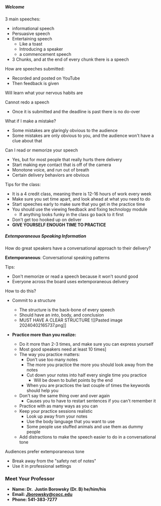 ##### Welcome
3 main speeches:
* informational speech
* Persuasive speech
* Entertaining speech
	* Like a toast
	* Introducing a speaker
	* a commencement speech
* 3 Chunks, and at the end of every chunk there is a speech

How are speeches submitted:
* Recorded and posted on YouTube
* Then feedback is given

Will learn what your nervous habits are

Cannot redo a speech
* Once it is submitted and the deadline is past there is no do-over

What if I make a mistake?
* Some mistakes are glaringly obvious to the audience
* Some mistakes are only obvious to you, and the audience won't have a clue about that

Can I read or memorize your speech
* Yes, but for most people that really hurts there delivery
* Start making eye contact that is off of the camera
* Monotone voice, and run out of breath
* Certain delivery behaviors are obvious

Tips for the class:
* It is a 4 credit class, meaning there is 12-16 hours of work every week
* Make sure you set time apart, and look ahead at what you need to do
* Start speeches early to make sure that you get in the practice time
* You should use the viewing feedback and fixing technology module
	* If anything looks funky in the class go back to it first
* Don't get too hooked up on deliver
* **GIVE YOURSELF ENOUGH TIME TO PRACTICE**

##### Extemporaneous Speaking Information

How do great speakers have a conversational approach to their delivery?

**Extemporaneous**: Conversational speaking patterns

Tips: 
* Don't memorize or read a speech because it won't sound good
* Everyone across the board uses extemporaneous delivery 

How to do this?
* Commit to a structure
	* The structure is the back-bone of every speech
	* Should have an into, body, and conclusion
	* MUST HAVE A CLEAR STRUCTURE
			![[Pasted image 20240402165737.png]]
	
* **Practice more than you realize:**
	* Do it more than 2-3 times, and make sure you can express yourself
	* Most good speakers need at least 10 times]
	* The way you practice matters:
		* Don't use too many notes
		* The more you practice the more you should look away from the notes
		* Cut down your notes into half every single time you practice
			* Will be down to bullet points by the end
		* When you are practices the last couple of times the keywords should help you
	* Don't say the same thing over and over again
		* Causes you to have to restart sentences if you can't remember it
	* Practice with as many ways as you can
	* Keep your practice sessions realistic
		* Look up away from your notes
		* Use the body language that you want to use
		* Some people use stuffed animals and use them as dummy people
	* Add distractions to make the speech easier to do in a conversational tone

Audiences prefer extemporaneous tone
* Break away from the "safety net of notes"
* Use it in professional settings


### Meet Your Professor
- **Name: Dr.  Justin Borowsky (Dr. B) he/him/his**
- **Email: Jborowsky@cocc.edu**
- **Phone: 541-383-7277**

